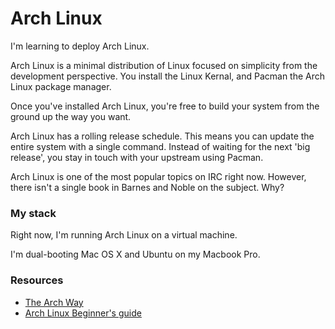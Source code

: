 Arch Linux
==========

I'm learning to deploy Arch Linux.

Arch Linux is a minimal distribution of Linux focused on simplicity from the development perspective. You install the Linux Kernal, and Pacman the Arch Linux package manager. 

Once you've installed Arch Linux, you're free to build your system from the ground up the way you want.

Arch Linux has a rolling release schedule. This means you can update the entire system with a single command. Instead of waiting for the next 'big release', you stay in touch with your upstream using Pacman.

Arch Linux is one of the most popular topics on IRC right now. However, there isn't a single book in Barnes and Noble on the subject. Why?

### My stack

Right now, I'm running Arch Linux on a virtual machine.

I'm dual-booting Mac OS X and Ubuntu on my Macbook Pro.

### Resources

+ [The Arch Way](https://wiki.archlinux.org/index.php/The_Arch_Way)
+ [Arch Linux Beginner's guide](https://wiki.archlinux.org/index.php/Beginners%27_Guide)
